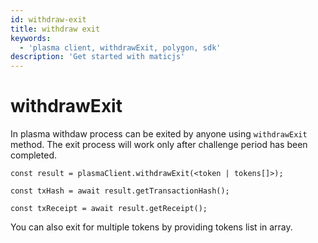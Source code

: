 ```yaml
---
id: withdraw-exit
title: withdraw exit
keywords:
  - 'plasma client, withdrawExit, polygon, sdk'
description: 'Get started with maticjs'
---
```


# withdrawExit

In plasma withdaw process can be exited by anyone using `withdrawExit` method. The exit process will work only after challenge period has been completed.

```
const result = plasmaClient.withdrawExit(<token | tokens[]>);

const txHash = await result.getTransactionHash();

const txReceipt = await result.getReceipt();

```

You can also exit for multiple tokens by providing tokens list in array.
